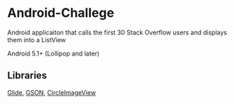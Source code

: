 # Android-Challege
Android applicaiton that calls the first 30 Stack Overflow users and displays them into a ListView

Android 5.1+ (Lollipop and later)

## Libraries
[Glide](https://bumptech.github.io/glide/), [GSON](https://github.com/google/gson), [CircleImageView](https://github.com/hdodenhof/CircleImageView)